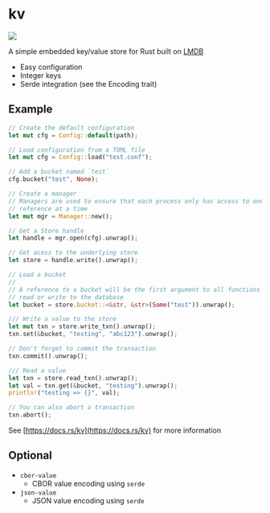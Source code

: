 # kv

<a href="https://crates.io/crates/kv">
    <img src="https://img.shields.io/crates/v/kv.svg">
</a>

A simple embedded key/value store for Rust built on [LMDB](https://github.com/LMDB/lmdb)

- Easy configuration
- Integer keys
- Serde integration (see the Encoding trait)


## Example


```rust
// Create the default configuration
let mut cfg = Config::default(path);

// Load configuration from a TOML file
let mut cfg = Config::load("test.conf");

// Add a bucket named `test`
cfg.bucket("test", None);

// Create a manager
// Managers are used to ensure that each process only has access to one LMDB environment
// reference at a time
let mut mgr = Manager::new();

// Get a Store handle
let handle = mgr.open(cfg).unwrap();

// Get acess to the underlying store
let store = handle.write().unwrap();

// Load a bucket
//
// A reference to a bucket will be the first argument to all functions that
// read or write to the database
let bucket = store.bucket::<&str, &str>(Some("test")).unwrap();

/// Write a value to the store
let mut txn = store.write_txn().unwrap();
txn.set(&bucket, "testing", "abc123").unwrap();

// Don't forget to commit the transaction
txn.commit().unwrap();

/// Read a value
let txn = store.read_txn().unwrap();
let val = txn.get(&bucket, "testing").unwrap();
println!("testing => {}", val);

// You can also abort a transaction
txn.abort();
```

See [https://docs.rs/kv](https://docs.rs/kv) for more information

## Optional

* `cbor-value`
    - CBOR value encoding using `serde`
* `json-value`
    - JSON value encoding using `serde`




